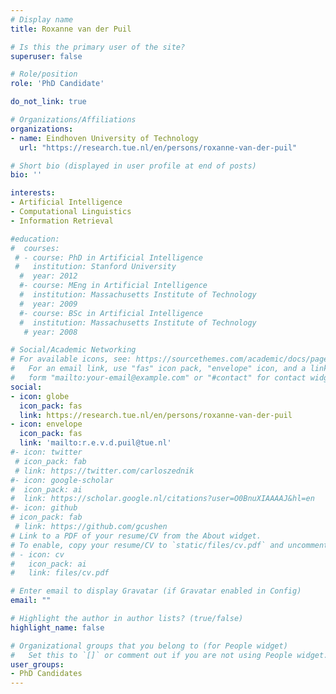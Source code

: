 ```yaml
---
# Display name
title: Roxanne van der Puil

# Is this the primary user of the site?
superuser: false

# Role/position
role: 'PhD Candidate'

do_not_link: true

# Organizations/Affiliations
organizations:
- name: Eindhoven University of Technology
  url: "https://research.tue.nl/en/persons/roxanne-van-der-puil"

# Short bio (displayed in user profile at end of posts)
bio: ''

interests:
- Artificial Intelligence
- Computational Linguistics
- Information Retrieval

#education:
#  courses:
 # - course: PhD in Artificial Intelligence
 #   institution: Stanford University
  #  year: 2012
  #- course: MEng in Artificial Intelligence
  #  institution: Massachusetts Institute of Technology
  #  year: 2009
  #- course: BSc in Artificial Intelligence
  #  institution: Massachusetts Institute of Technology
   # year: 2008

# Social/Academic Networking
# For available icons, see: https://sourcethemes.com/academic/docs/page-builder/#icons
#   For an email link, use "fas" icon pack, "envelope" icon, and a link in the
#   form "mailto:your-email@example.com" or "#contact" for contact widget.
social:
- icon: globe
  icon_pack: fas
  link: https://research.tue.nl/en/persons/roxanne-van-der-puil
- icon: envelope
  icon_pack: fas
  link: 'mailto:r.e.v.d.puil@tue.nl'
#- icon: twitter
 # icon_pack: fab
 # link: https://twitter.com/carloszednik
#- icon: google-scholar
#  icon_pack: ai
#  link: https://scholar.google.nl/citations?user=O0BnuXIAAAAJ&hl=en
#- icon: github
# icon_pack: fab
 # link: https://github.com/gcushen
# Link to a PDF of your resume/CV from the About widget.
# To enable, copy your resume/CV to `static/files/cv.pdf` and uncomment the lines below.
# - icon: cv
#   icon_pack: ai
#   link: files/cv.pdf

# Enter email to display Gravatar (if Gravatar enabled in Config)
email: ""

# Highlight the author in author lists? (true/false)
highlight_name: false

# Organizational groups that you belong to (for People widget)
#   Set this to `[]` or comment out if you are not using People widget.
user_groups:
- PhD Candidates
---
```


